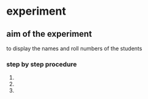 # experiment

## aim of the experiment
to display the names and roll numbers of the students

### step by step procedure
1.
2.
3.
